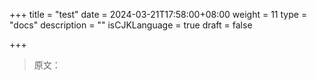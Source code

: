 +++
title = "test"
date = 2024-03-21T17:58:00+08:00
weight = 11
type = "docs"
description = ""
isCJKLanguage = true
draft = false

+++

> 原文：